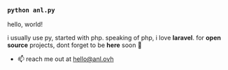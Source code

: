 ### `python anl.py`

hello, world!

i usually use py, started with php.
speaking of php, i love **laravel**.
for **open source** projects, dont forget to be **here** soon 🙌

- 📫 reach me out at [hello@anl.ovh](mailto:hello@anl.ovh "hello@anl.ovh")

